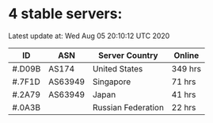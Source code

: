 # 4 stable servers:

Latest update at: Wed Aug 05 20:10:12 UTC 2020

| ID | ASN | Server Country | Online |
| -- | --- | -------------- | ------ |
| #.D09B | AS174 | United States | 349 hrs |
| #.7F1D | AS63949 | Singapore | 71 hrs |
| #.2A79 | AS63949 | Japan | 41 hrs |
| #.0A3B |  | Russian Federation | 22 hrs |

